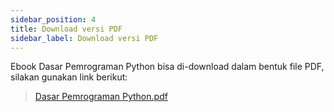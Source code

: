 ```yaml
---
sidebar_position: 4
title: Download versi PDF
sidebar_label: Download versi PDF
---
```


Ebook Dasar Pemrograman Python bisa di-download dalam bentuk file PDF, silakan gunakan link berikut:

> [Dasar Pemrograman Python.pdf](https://github.com/novalagung/dasarpemrogramanpython/raw/ebooks/dasarpemrogramanpython.pdf?v=beta1.20231011)
